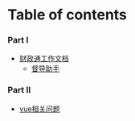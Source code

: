 # Table of contents

### Part I


* [财政通工作文档](CtzWork/README.md)
  * [督导助手](CztWork/Dudao.md)

### Part II
* [vue相关问题](README.md)
